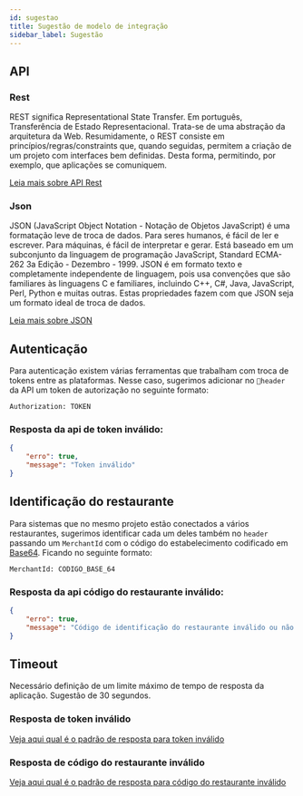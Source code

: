 ```yaml
---
id: sugestao
title: Sugestão de modelo de integração
sidebar_label: Sugestão
---
```


## API

### Rest 

REST significa Representational State Transfer. Em português, Transferência de Estado Representacional. Trata-se de uma abstração da arquitetura da Web. Resumidamente, o REST consiste em princípios/regras/constraints que, quando seguidas, permitem a criação de um projeto com interfaces bem definidas. Desta forma, permitindo, por exemplo, que aplicações se comuniquem.

[Leia mais sobre API Rest](https://pt.wikipedia.org/wiki/REST)

### Json

JSON (JavaScript Object Notation - Notação de Objetos JavaScript) é uma formatação leve de troca de dados. Para seres humanos, é fácil de ler e escrever. Para máquinas, é fácil de interpretar e gerar. Está baseado em um subconjunto da linguagem de programação JavaScript, Standard ECMA-262 3a Edição - Dezembro - 1999. JSON é em formato texto e completamente independente de linguagem, pois usa convenções que são familiares às linguagens C e familiares, incluindo C++, C#, Java, JavaScript, Perl, Python e muitas outras. Estas propriedades fazem com que JSON seja um formato ideal de troca de dados.

[Leia mais sobre JSON](https://pt.wikipedia.org/wiki/JSON)

## Autenticação

Para autenticação existem várias ferramentas que trabalham com troca de tokens entre as plataformas. Nesse caso, sugerimos adicionar no `header` da API um token de autorização no seguinte formato:

    Authorization: TOKEN

### Resposta da api de token inválido:

```json
{
    "erro": true,
    "message": "Token inválido"
}
```

## Identificação do restaurante

Para sistemas que no mesmo projeto estão conectados a vários restaurantes, sugerimos identificar cada um deles também no `header` passando um `MerchantId` com o código do estabelecimento codificado em [Base64](https://pt.wikipedia.org/wiki/Base64). Ficando no seguinte formato:

    MerchantId: CODIGO_BASE_64

### Resposta da api código do restaurante inválido:

```json
{
    "erro": true,
    "message": "Código de identificação do restaurante inválido ou não encontrado."
}
```

## Timeout

Necessário definição de um limite máximo de tempo de resposta da aplicação. Sugestão de 30 segundos.


### Resposta de token inválido  

<a class="link-block" href="/comanda-fisica/sugestao#resposta-da-api-de-token-invalido">Veja aqui qual é o padrão de resposta para token inválido</a>

### Resposta de código do restaurante inválido

<a class="link-block" href="/comanda-fisica/sugestao#resposta-da-api-codigo-do-restaurante-invalido">Veja aqui qual é o padrão de resposta para código do restaurante inválido</a>
